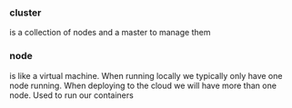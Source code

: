 ### cluster

is a collection of nodes and a master to manage them

### node

is like a virtual machine. When running locally we typically only have one node running. When deploying to the cloud we will have more than one node. Used to run our containers
